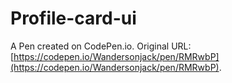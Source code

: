 # Profile-card-ui

A Pen created on CodePen.io. Original URL: [https://codepen.io/Wandersonjack/pen/RMRwbP](https://codepen.io/Wandersonjack/pen/RMRwbP).


